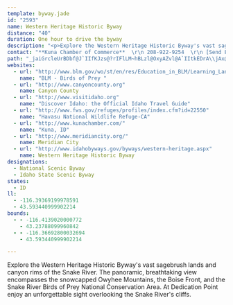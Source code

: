 ```yaml
---
template: byway.jade
id: "2593"
name: Western Heritage Historic Byway
distance: "40"
duration: One hour to drive the byway
description: "<p>Explore the Western Heritage Historic Byway's vast sagebrush lands and canyon rims of the Snake River. The panoramic, breathtaking view encompasses the snowcapped Owyhee Mountains, the Boise Front, and the Snake River Birds of Prey National Conservation Area. At Dedication Point enjoy an unforgettable sight overlooking the Snake River's cliffs.</p>"
contact: "**Kuna Chamber of Commerce**  \r\n 208-922-9254  \r\n [Send E-mail](mailto:kunachamber@velocitus.net )  \r\n\r\n"
path: "_jaiGrcleUrBDbf@J`IIfKJzs@?rIFlLM~hBLzl@OxyAZvl@A`IItkEDrA\\jAx@vBdCxAtEJdBAxQOzYSnt@ErAYlAUd@d@l@^LhAB`I@pHOpIFdQQfg@DzOGz[N|UA~T^nn@@peBApnAJ`k@K~f@D~QE|~CAhzAHzVGziAFfg@G`xDDvsADr@KrA_A^k@Pa@FsBZenBLoA^c@h@GxEKjsBX~MElaDyhC~@a@z]sK|j@oQHKdADb@\\JTHj@?`AO^o@h@}BZyAf@wFlDgMlJgGjDiBxA{FnHeAd@wFZaJvH}BfCOf@?jAh@x@^F^GdEaD|@i@hE{AjAKbAD~ApA|F`CfCV"
websites: 
  - url: "http://www.blm.gov/wo/st/en/res/Education_in_BLM/Learning_Landscapes/For_Kids/homework_helpers/birds.html"
    name: "BLM - Birds of Prey "
  - url: "http://www.canyoncounty.org"
    name: Canyon County
  - url: "http://www.visitidaho.org"
    name: "Discover Idaho: the Official Idaho Travel Guide"
  - url: "http://www.fws.gov/refuges/profiles/index.cfm?id=22550"
    name: "Havasu National Wildlife Refuge-CA"
  - url: "http://www.kunachamber.com/"
    name: "Kuna, ID"
  - url: "http://www.meridiancity.org/"
    name: Meridian City
  - url: "http://www.idahobyways.gov/byways/western-heritage.aspx"
    name: Western Heritage Historic Byway
designations: 
  - National Scenic Byway
  - Idaho State Scenic Byway
states: 
  - ID
ll: 
  - -116.39369199978591
  - 43.593440999902214
bounds: 
  - - -116.4139020000772
    - 43.23788099960842
  - - -116.36692800032694
    - 43.593440999902214

---
```


<p>Explore the Western Heritage Historic Byway's vast sagebrush lands and canyon rims of the Snake River. The panoramic, breathtaking view encompasses the snowcapped Owyhee Mountains, the Boise Front, and the Snake River Birds of Prey National Conservation Area. At Dedication Point enjoy an unforgettable sight overlooking the Snake River's cliffs.</p>